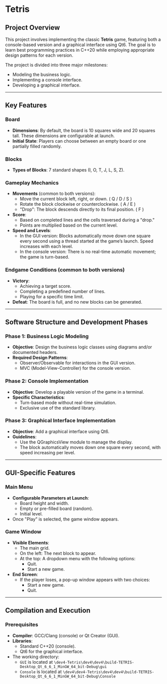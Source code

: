 # Tetris

## Project Overview

This project involves implementing the classic **Tetris** game, featuring both a console-based version and a graphical interface using Qt6. The goal is to learn best programming practices in C++20 while employing appropriate design patterns for each version.

The project is divided into three major milestones:

- Modeling the business logic.
- Implementing a console interface.
- Developing a graphical interface.

---

## Key Features

### Board

- **Dimensions**: By default, the board is 10 squares wide and 20 squares tall. These dimensions are configurable at launch.
- **Initial State**: Players can choose between an empty board or one partially filled randomly.

### Blocks

- **Types of Blocks**: 7 standard shapes (I, O, T, J, L, S, Z).

### Gameplay Mechanics

- **Movements** (common to both versions):
  - Move the current block left, right, or down. ( Q / D / S )
  - Rotate the block clockwise or counterclockwise. ( A / E )
  - "Drop": The block descends directly to its final position. ( F )
- **Score**:
  - Based on completed lines and the cells traversed during a "drop."
  - Points are multiplied based on the current level.
- **Speed and Levels**:
  - In the GUI version: Blocks automatically move down one square every second using a thread started at the game’s launch. Speed increases with each level.
  - In the console version: There is no real-time automatic movement; the game is turn-based.

### Endgame Conditions (common to both versions)

- **Victory**:
  - Achieving a target score.
  - Completing a predefined number of lines.
  - Playing for a specific time limit.
- **Defeat**: The board is full, and no new blocks can be generated.

---

## Software Structure and Development Phases

### Phase 1: Business Logic Modeling

- **Objective**: Design the business logic classes using diagrams and/or documented headers.
- **Required Design Patterns**:
  - Observer/Observable for interactions in the GUI version.
  - MVC (Model-View-Controller) for the console version.

### Phase 2: Console Implementation

- **Objective**: Develop a playable version of the game in a terminal.
- **Specific Characteristics**:
  - Turn-based mode without real-time simulation.
  - Exclusive use of the standard library.

### Phase 3: Graphical Interface Implementation

- **Objective**: Add a graphical interface using Qt6.
- **Guidelines**:
  - Use the QGraphicsView module to manage the display.
  - The block automatically moves down one square every second, with speed increasing per level.

---

## GUI-Specific Features

### Main Menu

- **Configurable Parameters at Launch**:
  - Board height and width.
  - Empty or pre-filled board (random).
  - Initial level.
- Once "Play" is selected, the game window appears.

### Game Window

- **Visible Elements**:
  - The main grid.
  - On the left: The next block to appear.
  - At the top: A dropdown menu with the following options:
    - Quit.
    - Start a new game.
- **End Screen**:
  - If the player loses, a pop-up window appears with two choices:
    - Start a new game.
    - Quit.

---

## Compilation and Execution

### Prerequisites

- **Compiler**: GCC/Clang (console) or Qt Creator (GUI).
- **Libraries**:
  - Standard C++20 (console).
  - Qt6 for the graphical interface.
- The working directory:
  - `GUI` is located at `\dev4-Tetris\dev4\dev4\build-TETRIS-Desktop_Qt_6_6_1_MinGW_64_bit-Debug\gui`
  - `Console` is located at `\dev4\dev4-Tetris\dev4\dev4\build-TETRIS-Desktop_Qt_6_6_1_MinGW_64_bit-Debug\Console`
